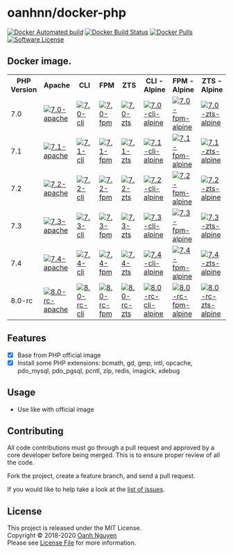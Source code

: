 # oanhnn/docker-php

[![Docker Automated build](https://img.shields.io/docker/automated/oanhnn/php)](https://hub.docker.com/r/oanhnn/php)
[![Docker Build Status](https://img.shields.io/docker/build/oanhnn/php)](https://hub.docker.com/r/oanhnn/php)
[![Docker Pulls](https://img.shields.io/docker/pulls/oanhnn/php)](https://hub.docker.com/r/oanhnn/php)
[![Software License](https://img.shields.io/github/license/oanhnn/laravel-logzio.svg)](LICENSE)

## Docker image.

<table>
  <tr>
    <th>PHP Version</th>
    <th>Apache</th>
    <th>CLI</th>
    <th>FPM</th>
    <th>ZTS</th>
    <th>CLI - Alpine</th>
    <th>FPM - Alpine</th>
    <th>ZTS - Alpine</th>
  </tr>
  <tr>
    <td>7.0</td>
    <td>
      <a href="https://travis-ci.org/oanhnn/docker-php" title="7.0-apache"><img src="https://travis-ci.org/oanhnn/docker-php.svg?branch=7.0-apache" alt="7.0-apache"/></a>
    </td>
    <td>
      <a href="https://travis-ci.org/oanhnn/docker-php" title="7.0-cli"><img src="https://travis-ci.org/oanhnn/docker-php.svg?branch=7.0-cli" alt="7.0-cli"/></a>
    </td>
    <td>
      <a href="https://travis-ci.org/oanhnn/docker-php" title="7.0-fpm"><img src="https://travis-ci.org/oanhnn/docker-php.svg?branch=7.0-fpm" alt="7.0-fpm"/></a>
    </td>
    <td>
      <a href="https://travis-ci.org/oanhnn/docker-php" title="7.0-zts"><img src="https://travis-ci.org/oanhnn/docker-php.svg?branch=7.0-zts" alt="7.0-zts"/></a>
    </td>
    <td>
      <a href="https://travis-ci.org/oanhnn/docker-php" title="7.0-cli-alpine"><img src="https://travis-ci.org/oanhnn/docker-php.svg?branch=7.0-cli-alpine" alt="7.0-cli-alpine"/></a>
    </td>
    <td>
      <a href="https://travis-ci.org/oanhnn/docker-php" title="7.0-fpm-alpine"><img src="https://travis-ci.org/oanhnn/docker-php.svg?branch=7.0-fpm-alpine" alt="7.0-fpm-alpine"/></a>
    </td>
    <td>
      <a href="https://travis-ci.org/oanhnn/docker-php" title="7.0-zts-alpine"><img src="https://travis-ci.org/oanhnn/docker-php.svg?branch=7.0-zts-alpine" alt="7.0-zts-alpine"/></a>
    </td>
  </tr>
  <tr>
    <td>7.1</td>
    <td>
      <a href="https://travis-ci.org/oanhnn/docker-php" title="7.1-apache"><img src="https://travis-ci.org/oanhnn/docker-php.svg?branch=7.1-apache" alt="7.1-apache"/></a>
    </td>
    <td>
      <a href="https://travis-ci.org/oanhnn/docker-php" title="7.1-cli"><img src="https://travis-ci.org/oanhnn/docker-php.svg?branch=7.1-cli" alt="7.1-cli"/></a>
    </td>
    <td>
      <a href="https://travis-ci.org/oanhnn/docker-php" title="7.1-fpm"><img src="https://travis-ci.org/oanhnn/docker-php.svg?branch=7.1-fpm" alt="7.1-fpm"/></a>
    </td>
    <td>
      <a href="https://travis-ci.org/oanhnn/docker-php" title="7.1-zts"><img src="https://travis-ci.org/oanhnn/docker-php.svg?branch=7.1-zts" alt="7.1-zts"/></a>
    </td>
    <td>
      <a href="https://travis-ci.org/oanhnn/docker-php" title="7.1-cli-alpine"><img src="https://travis-ci.org/oanhnn/docker-php.svg?branch=7.1-cli-alpine" alt="7.1-cli-alpine"/></a>
    </td>
    <td>
      <a href="https://travis-ci.org/oanhnn/docker-php" title="7.1-fpm-alpine"><img src="https://travis-ci.org/oanhnn/docker-php.svg?branch=7.1-fpm-alpine" alt="7.1-fpm-alpine"/></a>
    </td>
    <td>
      <a href="https://travis-ci.org/oanhnn/docker-php" title="7.1-zts-alpine"><img src="https://travis-ci.org/oanhnn/docker-php.svg?branch=7.1-zts-alpine" alt="7.1-zts-alpine"/></a>
    </td>
  </tr>
  <tr>
    <td>7.2</td>
    <td>
      <a href="https://travis-ci.org/oanhnn/docker-php" title="7.2-apache"><img src="https://travis-ci.org/oanhnn/docker-php.svg?branch=7.2-apache" alt="7.2-apache"/></a>
    </td>
    <td>
      <a href="https://travis-ci.org/oanhnn/docker-php" title="7.2-cli"><img src="https://travis-ci.org/oanhnn/docker-php.svg?branch=7.2-cli" alt="7.2-cli"/></a>
    </td>
    <td>
      <a href="https://travis-ci.org/oanhnn/docker-php" title="7.2-fpm"><img src="https://travis-ci.org/oanhnn/docker-php.svg?branch=7.2-fpm" alt="7.2-fpm"/></a>
    </td>
    <td>
      <a href="https://travis-ci.org/oanhnn/docker-php" title="7.2-zts"><img src="https://travis-ci.org/oanhnn/docker-php.svg?branch=7.2-zts" alt="7.2-zts"/></a>
    </td>
    <td>
      <a href="https://travis-ci.org/oanhnn/docker-php" title="7.2-cli-alpine"><img src="https://travis-ci.org/oanhnn/docker-php.svg?branch=7.2-cli-alpine" alt="7.2-cli-alpine"/></a>
    </td>
    <td>
      <a href="https://travis-ci.org/oanhnn/docker-php" title="7.2-fpm-alpine"><img src="https://travis-ci.org/oanhnn/docker-php.svg?branch=7.2-fpm-alpine" alt="7.2-fpm-alpine"/></a>
    </td>
    <td>
      <a href="https://travis-ci.org/oanhnn/docker-php" title="7.2-zts-alpine"><img src="https://travis-ci.org/oanhnn/docker-php.svg?branch=7.2-zts-alpine" alt="7.2-zts-alpine"/></a>
    </td>
  </tr>
  <tr>
    <td>7.3</td>
    <td>
      <a href="https://travis-ci.org/oanhnn/docker-php" title="7.3-apache"><img src="https://travis-ci.org/oanhnn/docker-php.svg?branch=7.3-apache" alt="7.3-apache"/></a>
    </td>
    <td>
      <a href="https://travis-ci.org/oanhnn/docker-php" title="7.3-cli"><img src="https://travis-ci.org/oanhnn/docker-php.svg?branch=7.3-cli" alt="7.3-cli"/></a>
    </td>
    <td>
      <a href="https://travis-ci.org/oanhnn/docker-php" title="7.3-fpm"><img src="https://travis-ci.org/oanhnn/docker-php.svg?branch=7.3-fpm" alt="7.3-fpm"/></a>
    </td>
    <td>
      <a href="https://travis-ci.org/oanhnn/docker-php" title="7.3-zts"><img src="https://travis-ci.org/oanhnn/docker-php.svg?branch=7.3-zts" alt="7.3-zts"/></a>
    </td>
    <td>
      <a href="https://travis-ci.org/oanhnn/docker-php" title="7.3-cli-alpine"><img src="https://travis-ci.org/oanhnn/docker-php.svg?branch=7.3-cli-alpine" alt="7.3-cli-alpine"/></a>
    </td>
    <td>
      <a href="https://travis-ci.org/oanhnn/docker-php" title="7.3-fpm-alpine"><img src="https://travis-ci.org/oanhnn/docker-php.svg?branch=7.3-fpm-alpine" alt="7.3-fpm-alpine"/></a>
    </td>
    <td>
      <a href="https://travis-ci.org/oanhnn/docker-php" title="7.3-zts-alpine"><img src="https://travis-ci.org/oanhnn/docker-php.svg?branch=7.3-zts-alpine" alt="7.3-zts-alpine"/></a>
    </td>
  </tr>
  <tr>
    <td>7.4</td>
    <td>
      <a href="https://travis-ci.org/oanhnn/docker-php" title="7.4-apache"><img src="https://travis-ci.org/oanhnn/docker-php.svg?branch=7.4-apache" alt="7.4-apache"/></a>
    </td>
    <td>
      <a href="https://travis-ci.org/oanhnn/docker-php" title="7.4-cli"><img src="https://travis-ci.org/oanhnn/docker-php.svg?branch=7.4-cli" alt="7.4-cli"/></a>
    </td>
    <td>
      <a href="https://travis-ci.org/oanhnn/docker-php" title="7.4-fpm"><img src="https://travis-ci.org/oanhnn/docker-php.svg?branch=7.4-fpm" alt="7.4-fpm"/></a>
    </td>
    <td>
      <a href="https://travis-ci.org/oanhnn/docker-php" title="7.4-zts"><img src="https://travis-ci.org/oanhnn/docker-php.svg?branch=7.4-zts" alt="7.4-zts"/></a>
    </td>
    <td>
      <a href="https://travis-ci.org/oanhnn/docker-php" title="7.4-cli-alpine"><img src="https://travis-ci.org/oanhnn/docker-php.svg?branch=7.4-cli-alpine" alt="7.4-cli-alpine"/></a>
    </td>
    <td>
      <a href="https://travis-ci.org/oanhnn/docker-php" title="7.4-fpm-alpine"><img src="https://travis-ci.org/oanhnn/docker-php.svg?branch=7.4-fpm-alpine" alt="7.4-fpm-alpine"/></a>
    </td>
    <td>
      <a href="https://travis-ci.org/oanhnn/docker-php" title="7.4-zts-alpine"><img src="https://travis-ci.org/oanhnn/docker-php.svg?branch=7.4-zts-alpine" alt="7.4-zts-alpine"/></a>
    </td>
  </tr>
  <tr>
    <td>8.0-rc</td>
    <td>
      <a href="https://travis-ci.org/oanhnn/docker-php" title="8.0-rc-apache"><img src="https://travis-ci.org/oanhnn/docker-php.svg?branch=8.0-rc-apache" alt="8.0-rc-apache"/></a>
    </td>
    <td>
      <a href="https://travis-ci.org/oanhnn/docker-php" title="8.0-rc-cli"><img src="https://travis-ci.org/oanhnn/docker-php.svg?branch=8.0-rc-cli" alt="8.0-rc-cli"/></a>
    </td>
    <td>
      <a href="https://travis-ci.org/oanhnn/docker-php" title="8.0-rc-fpm"><img src="https://travis-ci.org/oanhnn/docker-php.svg?branch=8.0-rc-fpm" alt="8.0-rc-fpm"/></a>
    </td>
    <td>
      <a href="https://travis-ci.org/oanhnn/docker-php" title="8.0-rc-zts"><img src="https://travis-ci.org/oanhnn/docker-php.svg?branch=8.0-rc-zts" alt="8.0-rc-zts"/></a>
    </td>
    <td>
      <a href="https://travis-ci.org/oanhnn/docker-php" title="8.0-rc-cli-alpine"><img src="https://travis-ci.org/oanhnn/docker-php.svg?branch=8.0-rc-cli-alpine" alt="8.0-rc-cli-alpine"/></a>
    </td>
    <td>
      <a href="https://travis-ci.org/oanhnn/docker-php" title="8.0-rc-fpm-alpine"><img src="https://travis-ci.org/oanhnn/docker-php.svg?branch=8.0-rc-fpm-alpine" alt="8.0-rc-fpm-alpine"/></a>
    </td>
    <td>
      <a href="https://travis-ci.org/oanhnn/docker-php" title="8.0-rc-zts-alpine"><img src="https://travis-ci.org/oanhnn/docker-php.svg?branch=8.0-rc-zts-alpine" alt="8.0-rc-zts-alpine"/></a>
    </td>
  </tr>
</table>

## Features

- [x] Base from PHP official image
- [x] Install some PHP extensions: bcmath, gd, gmp, intl, opcache, pdo_mysql, pdo_pgsql, pcntl, zip, redis, imagick, xdebug

## Usage

- Use like with official image

## Contributing

All code contributions must go through a pull request and approved by a core developer before being merged. 
This is to ensure proper review of all the code.

Fork the project, create a feature branch, and send a pull request.

If you would like to help take a look at the [list of issues](https://github.com/oanhnn/docker-php/issues).

## License

This project is released under the MIT License.   
Copyright © 2018-2020 [Oanh Nguyen](https://github.com/oanhnn)   
Please see [License File](./LICENSE) for more information.
